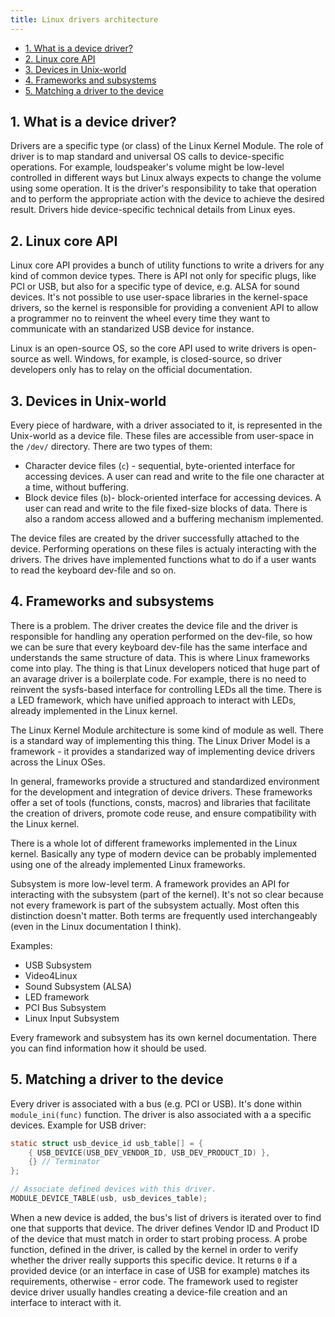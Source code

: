 ```yaml
---
title: Linux drivers architecture
---
```


- [1. What is a device driver?](#1-what-is-a-device-driver)
- [2. Linux core API](#2-linux-core-api)
- [3. Devices in Unix-world](#3-devices-in-unix-world)
- [4. Frameworks and subsystems](#4-frameworks-and-subsystems)
- [5. Matching a driver to the device](#5-matching-a-driver-to-the-device)

## 1. What is a device driver?
Drivers are a specific type (or class) of the Linux Kernel Module. The role of driver is to map standard and universal OS calls to device-specific operations. For example, loudspeaker's volume might be low-level controlled in different ways but Linux always expects to change the volume using some operation. It is the driver's responsibility to take that operation and to perform the appropriate action with the device to achieve the desired result. Drivers hide device-specific technical details from Linux eyes.

## 2. Linux core API
Linux core API provides a bunch of utility functions to write a drivers for any kind of common device types. There is API not only for specific plugs, like PCI or USB, but also for a specific type of device, e.g. ALSA for sound devices. It's not possible to use user-space libraries in the kernel-space drivers, so the kernel is responsible for providing a convenient API to allow a programmer no to reinvent the wheel every time they want to communicate with an standarized USB device for instance.

Linux is an open-source OS, so the core API used to write drivers is open-source as well. Windows, for example, is closed-source, so driver developers only has to relay on the official documentation.

## 3. Devices in Unix-world
Every piece of hardware, with a driver associated to it, is represented in the Unix-world as a device file. These files are accessible from user-space in the `/dev/` directory. There are two types of them:

- Character device files (`c`) - sequential, byte-oriented interface for accessing devices. A user can read and write to the file one character at a time, without buffering.
- Block device files (`b`)- block-oriented interface for accessing devices. A user can read and write to the file fixed-size blocks of data. There is also a random access allowed and a buffering mechanism implemented.

The device files are created by the driver successfully attached to the device. Performing operations on these files is actualy interacting with the drivers. The drives have implemented functions what to do if a user wants to read the keyboard dev-file and so on.

## 4. Frameworks and subsystems
There is a problem. The driver creates the device file and the driver is responsible for handling any operation performed on the dev-file, so how we can be sure that every keyboard dev-file has the same interface and understands the same structure of data. This is where Linux frameworks come into play. The thing is that Linux developers noticed that huge part of an avarage driver is a boilerplate code. For example, there is no need to reinvent the sysfs-based interface for controlling LEDs all the time. There is a LED framework, which have unified approach to interact with LEDs, already implemented in the Linux kernel.

The Linux Kernel Module architecture is some kind of module as well. There is a standard way of implementing this thing. The Linux Driver Model is a framework - it provides a standarized way of implementing device drivers across the Linux OSes.

In general, frameworks provide a structured and standardized environment for the development and integration of device drivers. These frameworks offer a set of tools (functions, consts, macros) and libraries that facilitate the creation of drivers, promote code reuse, and ensure compatibility with the Linux kernel.

There is a whole lot of different frameworks implemented in the Linux kernel. Basically any type of modern device can be probably implemented using one of the already implemented Linux frameworks.

Subsystem is more low-level term. A framework provides an API for interacting with the subsystem (part of the kernel). It's not so clear because not every framework is part of the subsystem actually. Most often this distinction doesn't matter. Both terms are frequently used interchangeably (even in the Linux documentation I think).

Examples:

- USB Subsystem
- Video4Linux
- Sound Subsystem (ALSA)
- LED framework
- PCI Bus Subsystem
- Linux Input Subsystem

Every framework and subsystem has its own kernel documentation. There you can find information how it should be used.

## 5. Matching a driver to the device
Every driver is associated with a bus (e.g. PCI or USB). It's done within `module_ini(func)` function. The driver is also associated with a a specific devices. Example for USB driver:

```c
static struct usb_device_id usb_table[] = {
    { USB_DEVICE(USB_DEV_VENDOR_ID, USB_DEV_PRODUCT_ID) },
    {} // Terminator
};

// Associate defined devices with this driver.
MODULE_DEVICE_TABLE(usb, usb_devices_table);
```

When a new device is added, the bus's list of drivers is iterated over to find one that supports that device. The driver defines Vendor ID and Product ID of the device that must match in order to start probing process. A probe function, defined in the driver, is called by the kernel in order to verify whether the driver really supports this specific device. It returns `0` if a provided device (or an interface in case of USB for example) matches its requirements, otherwise - error code. The framework used to register device driver usually handles creating a device-file creation and an interface to interact with it.
